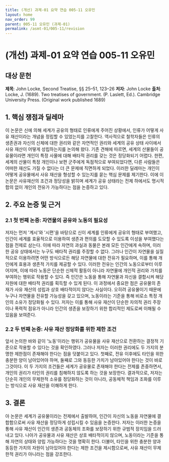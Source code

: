 ```yaml
---
title: (개선) 과제-01 요약 연습 005-11 오유민
layout: home
nav_order: 99
parent: 005-11 오유민 (과제-01)
permalink: /asmt-01/005-11/revision
---
```


# (개선) 과제-01 요약 연습 005-11 오유민 


## 대상 문헌
**제목**: John Locke, Second Treatise, §§ 25–51, 123–26
**저자**: John Locke
**출처**: Locke, J. (1689). Two treatises of government. (P. Laslett, Ed.). Cambridge University Press. (Original work published 1689)

## 1. 핵심 쟁점과 딜레마  
이 논문은 신에 의해 세계가 공유의 형태로 인류에게 주어진 상황에서, 인류가 어떻게 사유 재산이라는 개념을 정립할 수 있었는지를 고찰한다. 역사적으로 철학자들은 인류의 생존권과 자신의 신체에 대한 권리와 같은 자연적인 권리와 세계의 공유 상태 사이에서 사유 재산이 어떻게 성립하는지를 논의해 왔다. 기존 견해에 따르면, 세계의 산물들이 공유물이라면 개인이 특정 사물에 대해 배타적 권리를 갖는 것은 정당화되기 어렵다. 한편, 세계의 산물이 특정 개인이나 보편 군주에게 독점적으로 부여되었다면, 다른 사람들은 어떠한 재산도 가질 수 없다는 더 큰 문제에 직면하게 되었다. 이러한 딜레마는 개인이 어떻게 공유물에서 사유 재산을 형성할 수 있는지를 묻는 핵심 문제를 제기한다. 이에 이 논문은 사유재산의 조건과 정당성을 밝히며 세계가 공유 상태라는 전제 하에서도 명시적 합의 없이 개인의 전유가 가능하다는 점을 논증하고 있다.

## 2. 주요 논증 및 근거  

### 2.1 첫 번째 논증: 자연물의 공유와 노동의 필요성  
저자는 먼저 '계시'와 '시편'을 바탕으로 신이 세계를 인류에게 공유의 형태로 부여했고, 인간이 세계를 효율적으로 이용하여 생존과 편의를 도모할 수 있도록 이성을 부여했다는 점을 전제로 삼는다. 이에 따라 자연의 과실과 동물은 본래 모든 인간에게 속하며, 이러한 공유 상태에서는 누구도 배타적 권리를 주장할 수 없다. 그러나 인간이 자연물을 실질적으로 이용하려면 어떤 방식으로든 해당 자연물에 대한 전유가 필요하며, 이를 통해 개인에게 효용과 생존적 가치를 제공할 수 있다. 이러한 전유는 인간의 노동으로부터 이루어지며, 이에 따라 노동은 단순한 신체적 활동이 아니라 자연물에 개인적 권리와 가치를 부여하는 행위로 작용할 수 있다. 즉 인간은 노동을 통해 자연물과 자신을 결합시켜 해당 자원에 대한 배타적 권리를 획득할 수 있게 된다. 이 과정에서 중요한 점은 공유물의 존재가 사유 재산의 성립과 상호 배타적이지 않다는 사실이다. 오히려 공유물이기 때문에 누구나 자연물을 전유할 가능성을 갖고 있으며, 노동이라는 기준을 통해 비로소 특정 개인의 소유가 정당화될 수 있다. 저자는 이를 통해 사유 재산이 단순한 자의적 권리 주장이나 폭력적 점유가 아니라 인간의 생존을 보장하기 위한 합리적인 제도로써 이해될 수 있음을 보여준다.  

### 2.2 두 번째 논증: 사유 재산 정당화를 위한 제한 조건  
앞서 논의한 바와 같이 '노동'이라는 행위가 공유물을 사유 재산으로 전환하는 결정적 기준으로 작용할 수 있다는 것을 확인하였다. 그러나 저자는 이러한 권리에도 두 가지의 분명한 제한점이 존재해야 한다는 점을 덧붙이고 있다. 첫째로, 전유 이후에도 타인을 위한 충분한 양이 남아있어야 하며, 둘째로 그와 동등한 가치가 남아있어야 한다는 것이 바로 그것이다. 이 두 가지의 조건들은 세계가 공유물로 존재해야 한다는 전제를 존중하면서, 개인의 권리가 타인의 권리를 침해하지 않도록 하는 것을 보장한다. 결과적으로, 저자는 단순히 개인의 무제한적 소유를 정당화하는 것이 아니라, 공동체적 책임과 조화를 이루는 방식으로 사유 재산을 이해하게 한다.

## 3. 결론  
아 논문은 세계가 공유물이라는 전제에서 출발하여, 인간이 자신의 노동을 자연물에 결합함으로써 사유 재산을 정당하게 성립시킬 수 있음을 논증한다. 저자는 이러한 논증을 통해 사유 재산이 인간의 생존과 공동체의 조화를 보장하기 위한 규범적 장치임을 드러내고 있다. 나아가 공유물과 사유 재산은 상호 배타적이지 않으며, 노동이라는 기준을 통해 자연의 상태와 양립 가능하다는 것을 명확히 한다. 더불어, 타인을 위한 충분한 양과 동등한 가치의 자원이 남아있어야 한다는 제한 조건을 제시함으로써, 사유 재산이 무제한적 권리가 아니라는 점을 강조한다.